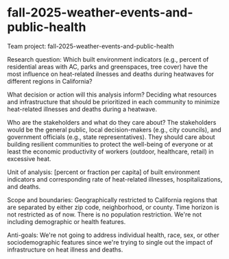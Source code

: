# fall-2025-weather-events-and-public-health
Team project: fall-2025-weather-events-and-public-health

Research question: Which built environment indicators (e.g., percent of residential areas with AC, parks and greenspaces, tree cover) have the most influence on heat-related ilnesses and deaths during heatwaves for different regions in California?

What decision or action will this analysis inform? 
Deciding what resources and infrastructure that should be prioritized in each community to minimize heat-related illnesses and deaths during a heatwave.

Who are the stakeholders and what do they care about?
The stakeholders would be the general public, local decision-makers (e.g., city councils), and government officials (e.g., state representatives). They should care about building resilient communities to protect the well-being of everyone or at least the economic productivity of workers (outdoor, healthcare, retail) in excessive heat.

Unit of analysis: [percent or fraction per capita] of built environment indicators and corresponding rate of heat-related illnesses, hospitalizations, and deaths.

Scope and boundaries: Geographically restricted to California regions that are separated by either zip code, neighborhood, or county. Time horizon is not restricted as of now. There is no population restriction. We're not including demographic or health features.

Anti-goals: We're not going to address individual health, race, sex, or other sociodemographic features since we're trying to single out the impact of infrastructure on heat illness and deaths.

